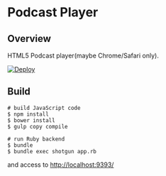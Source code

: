 # Podcast Player
## Overview
HTML5 Podcast player(maybe Chrome/Safari only).

[![Deploy](https://www.herokucdn.com/deploy/button.png)](https://heroku.com/deploy?template=https://github.com/mzp/podcast-player)

## Build

```shell
# build JavaScript code
$ npm install
$ bower install
$ gulp copy compile

# run Ruby backend
$ bundle
$ bundle exec shotgun app.rb
```

and access to [http://localhost:9393/](http://localhost:9393/)
